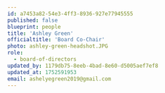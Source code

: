 ```yaml
---
id: a7453a82-54e3-4ff3-8936-927e77945555
published: false
blueprint: people
title: 'Ashley Green'
officialtitle: 'Board Co-Chair'
photo: ashley-green-headshot.JPG
role:
  - board-of-directors
updated_by: 1179db75-8eeb-4bad-8e60-d5005aef7ef8
updated_at: 1752591953
email: ashelyegreen2019@gmail.com
---
```

